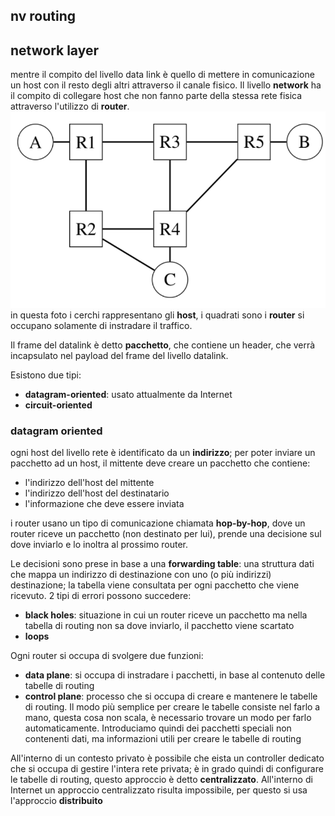 ## nv routing
## network layer
mentre il compito del livello data link è quello di mettere in comunicazione un host con il resto degli altri attraverso il canale fisico.
Il livello **network** ha il compito di collegare host che non fanno parte della stessa rete fisica attraverso l'utilizzo di **router**.
![network layer](./assets/06/network-layer.png)
in questa foto i cerchi rappresentano gli **host**, i quadrati sono i **router** si occupano solamente di instradare il traffico.

Il frame del datalink è detto **pacchetto**, che contiene un header, che verrà incapsulato nel payload del frame del livello datalink.

Esistono due tipi:
- **datagram-oriented**: usato attualmente da Internet
- **circuit-oriented**

### datagram oriented
ogni host del livello rete è identificato da un **indirizzo**; per poter inviare un pacchetto ad un host, il mittente deve creare un pacchetto che contiene:
- l'indirizzo dell'host del mittente
- l'indirizzo dell'host del destinatario
- l'informazione che deve essere inviata

i router usano un tipo di comunicazione chiamata **hop-by-hop**, dove un router riceve un pacchetto (non destinato per lui), prende una decisione sul dove inviarlo e lo inoltra al prossimo router.

Le decisioni sono prese in base a una **forwarding table**: una struttura dati che mappa un indirizzo di destinazione con uno (o più indirizzi) destinazione; la tabella viene consultata per ogni pacchetto che viene ricevuto.
2 tipi di errori possono succedere:
- **black holes**: situazione in cui un router riceve un pacchetto ma nella tabella di routing non sa dove inviarlo, il pacchetto viene scartato
- **loops**

Ogni router si occupa di svolgere due funzioni:
- **data plane**: si occupa di instradare i pacchetti, in base al contenuto delle tabelle di routing
- **control plane**: processo che si occupa di creare e mantenere le tabelle di routing. Il modo più semplice per creare le tabelle consiste nel farlo a mano, questa cosa non scala, è necessario trovare un modo per farlo automaticamente. Introduciamo quindi dei pacchetti speciali non contenenti dati, ma informazioni utili per creare le tabelle di routing

All'interno di un contesto privato è possibile che eista un controller dedicato che si occupa di gestire l'intera rete privata; è in grado quindi di configurare le tabelle di routing, questo approccio è detto **centralizzato**.
All'interno di Internet un approccio centralizzato risulta impossibile, per questo si usa l'approccio **distribuito**